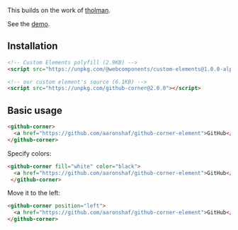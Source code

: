 This builds on the work of [tholman](https://github.com/tholman/github-corners).

See the [demo](https://aaronshaf.github.io/github-corner-element/).

## Installation

```html
<!-- Custom Elements polyfill (2.9KB) -->
<script src="https://unpkg.com/@webcomponents/custom-elements@1.0.0-alpha.3"></script>
```

```html
<!-- our custom element's source (6.1KB) -->
<script src="https://unpkg.com/github-corner@2.0.0"></script>
```

## Basic usage

```html
<github-corner>
  <a href="https://github.com/aaronshaf/github-corner-element">GitHub</a>
</github-corner>
```

Specify colors:

```html
<github-corner fill="white" color="black">
  <a href="https://github.com/aaronshaf/github-corner-element">GitHub</a>
 </github-corner>
```

Move it to the left:

```html
<github-corner position="left">
  <a href="https://github.com/aaronshaf/github-corner-element">GitHub</a>
</github-corner>
```
